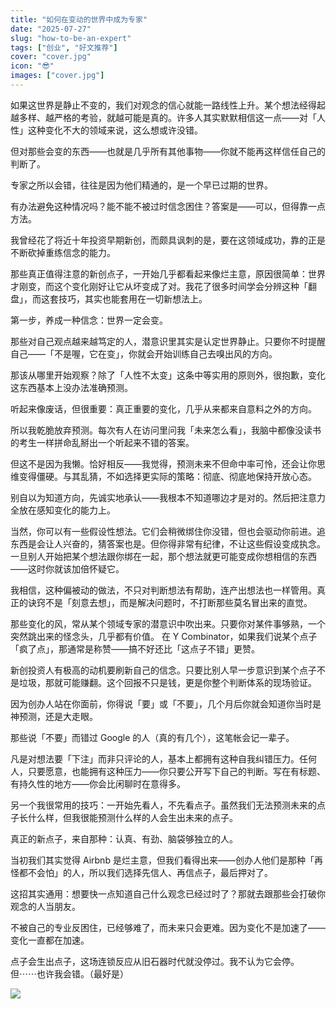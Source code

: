 ```yaml
---
title: "如何在变动的世界中成为专家"
date: "2025-07-27"
slug: "how-to-be-an-expert"
tags: ["创业", "好文推荐"]
cover: "cover.jpg"
icon: "😎"
images: ["cover.jpg"]
---
```

如果这世界是静止不变的，我们对观念的信心就能一路线性上升。某个想法经得起越多样、越严格的考验，就越可能是真的。许多人其实默默相信这一点——对「人性」这种变化不大的领域来说，这么想或许没错。



但对那些会变的东西——也就是几乎所有其他事物——你就不能再这样信任自己的判断了。



专家之所以会错，往往是因为他们精通的，是一个早已过期的世界。



有办法避免这种情况吗？能不能不被过时信念困住？答案是——可以，但得靠一点方法。



我曾经花了将近十年投资早期新创，而颇具讽刺的是，要在这领域成功，靠的正是不断砍掉重练信念的能力。



那些真正值得注意的新创点子，一开始几乎都看起来像烂主意，原因很简单：世界才刚变，而这个变化刚好让它从坏变成了对。我花了很多时间学会分辨这种「翻盘」，而这套技巧，其实也能套用在一切新想法上。



第一步，养成一种信念：世界一定会变。



那些对自己观点越来越笃定的人，潜意识里其实是认定世界静止。只要你不时提醒自己——「不是喔，它在变」，你就会开始训练自己去嗅出风的方向。



那该从哪里开始观察？除了「人性不太变」这条中等实用的原则外，很抱歉，变化这东西基本上没办法准确预测。



听起来像废话，但很重要：真正重要的变化，几乎从来都来自意料之外的方向。



所以我乾脆放弃预测。每次有人在访问里问我「未来怎么看」，我脑中都像没读书的考生一样拼命乱掰出一个听起来不错的答案。



但这不是因为我懒。恰好相反——我觉得，预测未来不但命中率可怜，还会让你思维变得僵硬。与其乱猜，不如选择更实际的策略：彻底、彻底地保持开放心态。



别自以为知道方向，先诚实地承认——我根本不知道哪边才是对的。然后把注意力全放在感知变化的能力上。



当然，你可以有一些假设性想法。它们会稍微绑住你没错，但也会驱动你前进。追东西是会让人兴奋的，猜答案也是。但你得非常有纪律，不让这些假设变成执念。
一旦别人开始把某个想法跟你绑在一起，那个想法就更可能变成你想相信的东西——这时你就该加倍怀疑它。



我相信，这种偏被动的做法，不只对判断想法有帮助，连产出想法也一样管用。真正的诀窍不是「刻意去想」，而是解决问题时，不打断那些莫名冒出来的直觉。



那些变化的风，常从某个领域专家的潜意识中吹出来。只要你对某件事够熟，一个突然跳出来的怪念头，几乎都有价值。
在 Y Combinator，如果我们说某个点子「疯了点」，那通常是称赞——搞不好还比「这点子不错」更赞。



新创投资人有极高的动机要刷新自己的信念。只要比别人早一步意识到某个点子不是垃圾，那就可能赚翻。这个回报不只是钱，更是你整个判断体系的现场验证。



因为创办人站在你面前，你得说「要」或「不要」，几个月后你就会知道你当时是神预测，还是大走眼。



那些说「不要」而错过 Google 的人（真的有几个），这笔帐会记一辈子。



凡是对想法要「下注」而非只评论的人，基本上都拥有这种自我纠错压力。任何人，只要愿意，也能拥有这种压力——你只要公开写下自己的判断。写在有标题、有持久性的地方——你会比闲聊时在意得多。



另一个我很常用的技巧：一开始先看人，不先看点子。虽然我们无法预测未来的点子长什么样，但我很能预测什么样的人会生出未来的点子。



真正的新点子，来自那种：认真、有劲、脑袋够独立的人。



当初我们其实觉得 Airbnb 是烂主意，但我们看得出来——创办人他们是那种「再怪都不会怕」的人，所以我们选择先信人、再信点子，最后押对了。



这招其实通用：想要快一点知道自己什么观念已经过时了？那就去跟那些会打破你观念的人当朋友。



不被自己的专业反困住，已经够难了，而未来只会更难。因为变化不是加速了——变化一直都在加速。



点子会生出点子，这场连锁反应从旧石器时代就没停过。我不认为它会停。
但⋯⋯也许我会错。（最好是）




![](https://prod-files-secure.s3.us-west-2.amazonaws.com/112d0858-5090-4d34-a606-b75eb8d65fd2/46476355-9cf3-4e99-9b7a-3531bc426380/1000202064.png?X-Amz-Algorithm=AWS4-HMAC-SHA256&X-Amz-Content-Sha256=UNSIGNED-PAYLOAD&X-Amz-Credential=ASIAZI2LB4664MUIYYN2%2F20250921%2Fus-west-2%2Fs3%2Faws4_request&X-Amz-Date=20250921T101219Z&X-Amz-Expires=3600&X-Amz-Security-Token=IQoJb3JpZ2luX2VjEIX%2F%2F%2F%2F%2F%2F%2F%2F%2F%2FwEaCXVzLXdlc3QtMiJGMEQCIF77FWJXAZTNS1Uj7fbEQcXhbvtaEbpH80Q87gvvfdgYAiBXBZYm50pfJCFaPauECKAXBWeI1TV2GDFYdXoyFZvy2SqIBAj%2B%2F%2F%2F%2F%2F%2F%2F%2F%2F%2F8BEAAaDDYzNzQyMzE4MzgwNSIMT0Xe9evgKVk4Vp32KtwDewdF6gzRtLe%2FWLzA9lkbVyPFK6BpWIacg8bR2N1E5aZKoZJu%2FUBd%2BdjbOQg3TMe8a7qLPGcoIaJbdUWkFW6fAjr1951j%2FpzUjp847lYP6lehM8fkE23NhEgdSeDg39xHF%2FnFcib8iqn2qJVTxraVpLxiBKq5Il9HqVT5mWGAfLoIcKnEwwBf2XkGDFb53BuohAZqo4GUA3ekKpDoRjN6ClaYi8YK6nL6vVjHPEs%2Bj30PlgE%2Fm%2BGR6SXt%2FahEhUDnZEpsXfqw5qpg1P%2FIe8QsaMqr98dQZZ9q%2FYPRMsrY4o8Mojs7tu%2BMSGIWSFMw4wTiHoHT3c4cBiwPEbEVTN8BGPcH39ac%2BytmCclJmMXUHsKvMZSfPUIa8NN0c8Dht5UqyNPYKHpBDRCEkyi6pAiLanVnc%2F4UwUAHYCZgmdnq7Ilf8vAxtGGOIHIkIdVDXtGN6dFFDIFkZ3v7viAD95i2%2B2NU56HZsnacjgkCLoFhJUiUhiERlIJLQaFwsI9sFibupau51kC%2FyXPC9favbk78%2BQ3xzuIrb67EWfKPybYzp6Iuqp7ENPBBi03lUu63kSZIZvFGiRPEw0%2F%2FJ8bT2NuU37WCrSUrFfGxqRbKUXnfVtZxkYEjHfcKuML7nUQwvP69xgY6pgGF6T%2Fn2x5wZiG%2BgjYVYyrhamBVJOa4PWQBh62HFcvMgfqwsGRJftlMZyefOqrytsLfcXIFWbvoT2usYYpfKUgZ8aMu3mRgrqjFlvKglbdPob%2B1JIdRT%2F5fRLKV5yHnWhFniE4Djw3M23JavXHLNW2ULA%2BCek7eHbh%2FxDbfK0k575ztBR6CH1KgOBTCnyQ09v7MbGEvrLmIp%2Bam3F%2F31uTLE%2FoknJXZ&X-Amz-Signature=65997853f89314ba0ba62aeb6fd6c74564def1199364339fb2480a0ed635bb23&X-Amz-SignedHeaders=host&x-amz-checksum-mode=ENABLED&x-id=GetObject)

